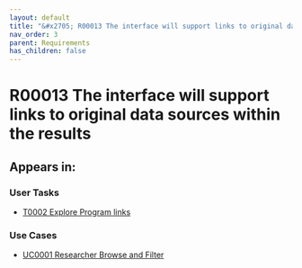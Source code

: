 ```yaml
---
layout: default
title: "&#x2705; R00013 The interface will support links to original data sources within the results"
nav_order: 3
parent: Requirements
has_children: false
---
```


# R00013 The interface will support links to original data sources within the results

## Appears in:


### User Tasks

-   [T0002 Explore Program links](../user-tasks/t0002-explore-program-links.md)


### Use Cases

-   [UC0001 Researcher Browse and Filter](../use-cases/uc0001-researcher-browse-and-filter.md)
